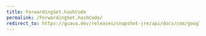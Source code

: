 ```yaml
---
title: ForwardingSet.hashCode
permalink: /ForwardingSet.hashCode/
redirect_to: https://guava.dev/releases/snapshot-jre/api/docs/com/google/common/collect/ForwardingSet.html#hashCode--
---
```

